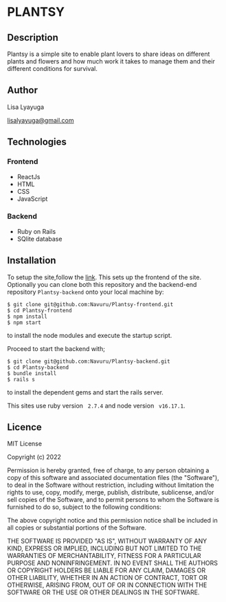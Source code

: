 # PLANTSY

## Description
Plantsy is a simple site to enable plant lovers to share ideas on different plants and flowers and how much work it takes to manage them and their different conditions for survival.

## Author
Lisa Lyayuga

lisalyayuga@gmail.com

## Technologies
### Frontend
- ReactJs
- HTML
- CSS
- JavaScript
### Backend
- Ruby on Rails
- SQlite database



## Installation
To setup the site,follow the  [link](https://github.com/). This sets up the frontend of the site.
Optionally you can clone both this repository and the backend-end repository `Plantsy-backend` onto your local machine by:

```console
$ git clone git@github.com:Navuru/Plantsy-frontend.git
$ cd Plantsy-frontend
$ npm install
$ npm start
```
to install the node modules and execute the startup script.

 Proceed to start the backend with;

```console
$ git clone git@github.com:Navuru/Plantsy-backend.git
$ cd Plantsy-backend
$ bundle install
$ rails s
```
to install the dependent gems and start the rails server.


This sites use ruby version ` 2.7.4` and node version ` v16.17.1`.
## Licence
MIT License

Copyright (c) 2022

Permission is hereby granted, free of charge, to any person obtaining a copy of this software and associated documentation files (the "Software"), to deal in the Software without restriction, including without limitation the rights to use, copy, modify, merge, publish, distribute, sublicense, and/or sell copies of the Software, and to permit persons to whom the Software is furnished to do so, subject to the following conditions:

The above copyright notice and this permission notice shall be included in all copies or substantial portions of the Software.

THE SOFTWARE IS PROVIDED "AS IS", WITHOUT WARRANTY OF ANY KIND, EXPRESS OR IMPLIED, INCLUDING BUT NOT LIMITED TO THE WARRANTIES OF MERCHANTABILITY, FITNESS FOR A PARTICULAR PURPOSE AND NONINFRINGEMENT. IN NO EVENT SHALL THE AUTHORS OR COPYRIGHT HOLDERS BE LIABLE FOR ANY CLAIM, DAMAGES OR OTHER LIABILITY, WHETHER IN AN ACTION OF CONTRACT, TORT OR OTHERWISE, ARISING FROM, OUT OF OR IN CONNECTION WITH THE SOFTWARE OR THE USE OR OTHER DEALINGS IN THE SOFTWARE.
